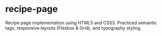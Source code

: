 # recipe-page
Recipe page implementation using HTML5 and CSS3. Practiced semantic tags, responsive layouts (Flexbox &amp; Grid), and typography styling.

